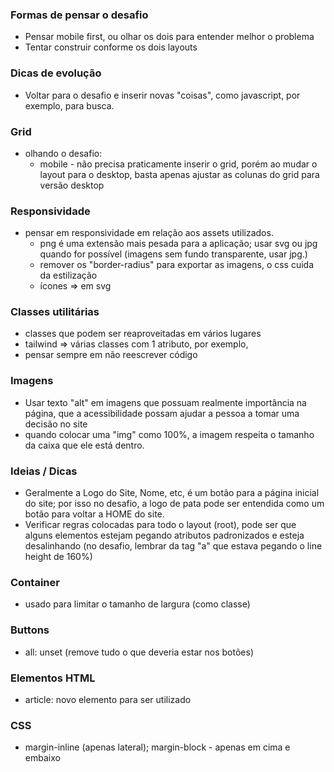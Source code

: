 ### Formas de pensar o desafio
- Pensar mobile first, ou olhar os dois para entender melhor o problema
- Tentar construir conforme os dois layouts

### Dicas de evolução
- Voltar para o desafio e inserir novas "coisas", como javascript, por exemplo, para busca.

### Grid
- olhando o desafio:
  - mobile - não precisa praticamente inserir o grid, porém ao mudar o layout para o desktop, basta apenas ajustar as colunas do grid para versão desktop

### Responsividade
- pensar em responsividade em relação aos assets utilizados. 
  - png é uma extensão mais pesada para a aplicação; usar svg ou jpg quando for possível (imagens sem fundo transparente, usar jpg.)
  - remover os "border-radius" para exportar as imagens, o css cuida da estilização
  - ícones => em svg

### Classes utilitárias
- classes que podem ser reaproveitadas em vários lugares
- tailwind => várias classes com 1 atributo, por exemplo, 
- pensar sempre em não reescrever código

### Imagens
- Usar texto "alt" em imagens que possuam realmente importância na página, que a acessibilidade possam ajudar a pessoa a tomar uma decisão no site
- quando colocar uma "img" como 100%, a imagem respeita o tamanho da caixa que ele está dentro.

### Ideias / Dicas
- Geralmente a Logo do Site, Nome, etc, é um botão para a página inicial do site; por isso no desafio, a logo de pata pode ser entendida como um botão para voltar a HOME do site.
- Verificar regras colocadas para todo o layout (root), pode ser que alguns elementos estejam pegando atributos padronizados e esteja desalinhando (no desafio, lembrar da tag "a" que estava pegando o line height de 160%)

### Container
- usado para limitar o tamanho de largura (como classe)

### Buttons
- all: unset (remove tudo o que deveria estar nos botões)

### Elementos HTML
- article: novo elemento para ser utilizado

### CSS
- margin-inline (apenas lateral); margin-block - apenas em cima e embaixo